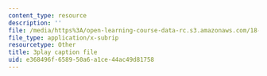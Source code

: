 ```yaml
---
content_type: resource
description: ''
file: /media/https%3A/open-learning-course-data-rc.s3.amazonaws.com/18-01sc-single-variable-calculus-fall-2010/e368496f658950a6a1ce44ac49d81758_KhwQKE_tld0.srt
file_type: application/x-subrip
resourcetype: Other
title: 3play caption file
uid: e368496f-6589-50a6-a1ce-44ac49d81758
---
```

